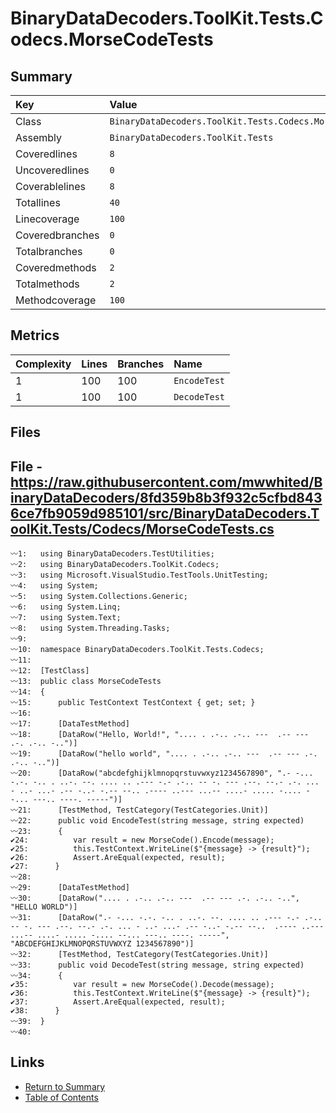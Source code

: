 ﻿# BinaryDataDecoders.ToolKit.Tests.Codecs.MorseCodeTests

## Summary

| Key             | Value                                                    |
| :-------------- | :------------------------------------------------------- |
| Class           | `BinaryDataDecoders.ToolKit.Tests.Codecs.MorseCodeTests` |
| Assembly        | `BinaryDataDecoders.ToolKit.Tests`                       |
| Coveredlines    | `8`                                                      |
| Uncoveredlines  | `0`                                                      |
| Coverablelines  | `8`                                                      |
| Totallines      | `40`                                                     |
| Linecoverage    | `100`                                                    |
| Coveredbranches | `0`                                                      |
| Totalbranches   | `0`                                                      |
| Coveredmethods  | `2`                                                      |
| Totalmethods    | `2`                                                      |
| Methodcoverage  | `100`                                                    |

## Metrics

| Complexity | Lines | Branches | Name         |
| :--------- | :---- | :------- | :----------- |
| 1          | 100   | 100      | `EncodeTest` |
| 1          | 100   | 100      | `DecodeTest` |

## Files

## File - https://raw.githubusercontent.com/mwwhited/BinaryDataDecoders/8fd359b8b3f932c5cfbd8436ce7fb9059d985101/src/BinaryDataDecoders.ToolKit.Tests/Codecs/MorseCodeTests.cs

```CSharp
〰1:   using BinaryDataDecoders.TestUtilities;
〰2:   using BinaryDataDecoders.ToolKit.Codecs;
〰3:   using Microsoft.VisualStudio.TestTools.UnitTesting;
〰4:   using System;
〰5:   using System.Collections.Generic;
〰6:   using System.Linq;
〰7:   using System.Text;
〰8:   using System.Threading.Tasks;
〰9:   
〰10:  namespace BinaryDataDecoders.ToolKit.Tests.Codecs;
〰11:  
〰12:  [TestClass]
〰13:  public class MorseCodeTests
〰14:  {
〰15:      public TestContext TestContext { get; set; }
〰16:  
〰17:      [DataTestMethod]
〰18:      [DataRow("Hello, World!", ".... . .-.. .-.. ---  .-- --- .-. .-.. -..")]
〰19:      [DataRow("hello world", ".... . .-.. .-.. ---  .-- --- .-. .-.. -..")]
〰20:      [DataRow("abcdefghijklmnopqrstuvwxyz1234567890", ".- -... -.-. -.. . ..-. --. .... .. .--- -.- .-.. -- -. --- .--. --.- .-. ... - ..- ...- .-- -..- -.-- --.. .---- ..--- ...-- ....- ..... -.... --... ---.. ----. -----")]
〰21:      [TestMethod, TestCategory(TestCategories.Unit)]
〰22:      public void EncodeTest(string message, string expected)
〰23:      {
✔24:          var result = new MorseCode().Encode(message);
✔25:          this.TestContext.WriteLine($"{message} -> {result}");
✔26:          Assert.AreEqual(expected, result);
✔27:      }
〰28:  
〰29:      [DataTestMethod]
〰30:      [DataRow(".... . .-.. .-.. ---  .-- --- .-. .-.. -..", "HELLO WORLD")]
〰31:      [DataRow(".- -... -.-. -.. . ..-. --. .... .. .--- -.- .-.. -- -. --- .--. --.- .-. ... - ..- ...- .-- -..- -.-- --..  .---- ..--- ...-- ....- ..... -.... --... ---.. ----. -----", "ABCDEFGHIJKLMNOPQRSTUVWXYZ 1234567890")]
〰32:      [TestMethod, TestCategory(TestCategories.Unit)]
〰33:      public void DecodeTest(string message, string expected)
〰34:      {
✔35:          var result = new MorseCode().Decode(message);
✔36:          this.TestContext.WriteLine($"{message} -> {result}");
✔37:          Assert.AreEqual(expected, result);
✔38:      }
〰39:  }
〰40:  
```

## Links

* [Return to Summary](Summary.md)
* [Table of Contents](../TOC.md)

